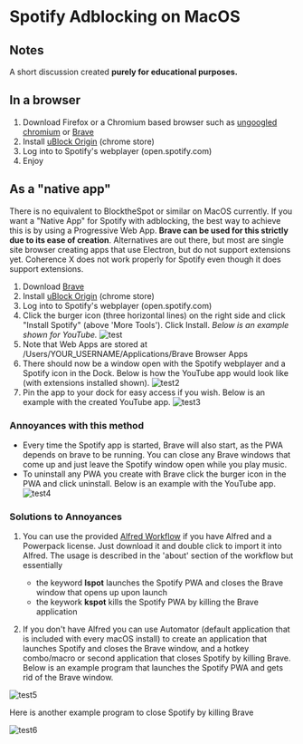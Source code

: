 # Spotify Adblocking on MacOS

## Notes

A short discussion created **purely for educational purposes.**

## In a browser

1. Download Firefox or a Chromium based browser such as [ungoogled chromium](https://github.com/Eloston/ungoogled-chromium#automated-or-maintained-builds) or [Brave](https://github.com/brave/brave-browser)
2. Install [uBlock Origin](https://github.com/gorhill/uBlock) (chrome store)
3. Log into to Spotify's webplayer (open.spotify.com)
4. Enjoy


## As a "native app"

There is no equivalent to BlocktheSpot or similar on MacOS currently. If you want a "Native App" for Spotify with adblocking, the best way to achieve this is by using a Progressive Web App. **Brave can be used for this strictly due to its ease of creation**. Alternatives are out there, but most are single site browser creating apps that use Electron, but do not support extensions yet. Coherence X does not work properly for Spotify even though it does support extensions.

1. Download [Brave](https://github.com/brave/brave-browser)
2. Install [uBlock Origin](https://github.com/gorhill/uBlock) (chrome store)
3. Log into to Spotify's webplayer (open.spotify.com)
4. Click the burger icon (three horizontal lines) on the right side and click "Install Spotify" (above 'More Tools'). Click Install. _Below is an example shown for YouTube._
![test](https://user-images.githubusercontent.com/69140036/148520268-5513bfe5-1565-4359-aa5a-19680187e1b6.png)
5. Note that Web Apps are stored at /Users/YOUR_USERNAME/Applications/Brave Browser Apps
6. There should now be a window open with the Spotify webplayer and a Spotify icon in the Dock. Below is how the YouTube app would look like (with extensions installed shown).
![test2](https://user-images.githubusercontent.com/69140036/148522056-de505e5c-bee2-4a2e-bb9c-16697af205f6.png)
7. Pin the app to your dock for easy access if you wish. Below is an example with the created YouTube app.
![test3](https://user-images.githubusercontent.com/69140036/148522764-592f82bb-7099-4d82-8f01-2dca8f8376ed.png)

### Annoyances with this method

- Every time the Spotify app is started, Brave will also start, as the PWA depends on brave to be running. You can close any Brave windows that come up and just leave the Spotify window open while you play music.
- To uninstall any PWA you create with Brave click the burger icon in the PWA and click uninstall. Below is an example with the YouTube app.
![test4](https://user-images.githubusercontent.com/69140036/148523348-c27aa824-9439-40e3-94b2-cd1c79393f2a.png)

### Solutions to Annoyances

1. You can use the provided [Alfred Workflow](spotify_workflow.alfredworkflow) if you have Alfred and a Powerpack license. Just download it and double click to import it into Alfred. The usage is described in the 'about' section of the workflow but essentially 
   - the keyword **lspot** launches the Spotify PWA and closes the Brave window that opens up upon launch
   - the keywork **kspot** kills the Spotify PWA by killing the Brave application

2. If you don't have Alfred you can use Automator (default application that is included with every macOS install) to create an application that launches Spotify and closes the Brave window, and a hotkey combo/macro or second application that closes Spotify by killing Brave. Below is an example program that launches the Spotify PWA and gets rid of the Brave window.

![test5](https://user-images.githubusercontent.com/69140036/148635333-7a939dc8-698a-4d85-a337-c11554aac7ec.png)

Here is another example program to close Spotify by killing Brave

![test6](https://user-images.githubusercontent.com/69140036/148635513-6c78ee01-16bb-4ba1-b02a-d2732aed53df.png)


